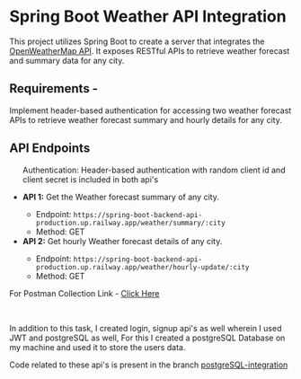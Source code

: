 <div>
<h1>Spring Boot Weather API Integration</h1>
    <p>This project utilizes Spring Boot to create a server that integrates the <a href="https://openweathermap.org/api">OpenWeatherMap API</a>. It exposes RESTful APIs to retrieve weather forecast and summary data for any city.</p>
    <h2>Requirements - </h2>
    <p>Implement header-based authentication for accessing two weather forecast APIs to retrieve weather forecast summary and hourly details for any city.</p>
    <h2>API Endpoints</h2>
    <ul>
        <p>Authentication: Header-based authentication with random client id and client secret is included in both api's</p>
        <li><strong>API 1:</strong> Get the Weather forecast summary of any city.</li>
        <ul>
            <li>Endpoint: <code>https://spring-boot-backend-api-production.up.railway.app/weather/summary/:city</code></li>
            <li>Method: GET</li>
        </ul>
        <li><strong>API 2:</strong> Get hourly Weather forecast details of any city.</li>
        <ul>
            <li>Endpoint: <code>https://spring-boot-backend-api-production.up.railway.app/weather/hourly-update/:city</code></li>
            <li>Method: GET</li>
        </ul>
    </ul>
    <p>For Postman Collection Link - <a href="https://drive.google.com/file/d/1dKdYeAZy2SpSSsy-YJ6cRdTNwl6yxgA4/view?usp=sharing">Click Here</a></p>
    <br/>
    <p>In addition to this task, I created login, signup api's as well wherein I used JWT and postgreSQL as well, For this I created a postgreSQL Database on my machine and used it to store the users data.</p>
    <p>Code related to these api's is present in the branch <a href="https://github.com/manas-04/spring-boot-backend-api/tree/postgreSQL-integration">postgreSQL-integration</a></p>
</div>

